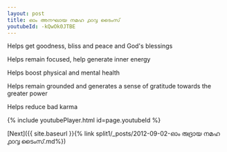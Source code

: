 ```yaml
---
layout: post
title: ഓം അനഘായ നമഹ ൧൦൮ ടൈംസ്
youtubeId: -kQwOk0JTBE
---
```

 
 
Helps get goodness, bliss and peace and God's blessings
 
Helps remain focused, help generate inner energy 
 
Helps boost physical and mental health 
 
Helps remain grounded and generates a sense of gratitude towards the greater power 
 
Helps reduce bad karma
 
 
 
 


{% include youtubePlayer.html id=page.youtubeId %}
 
[Next]({{ site.baseurl }}{% link  split1/_posts/2012-09-02-ഓം രുദ്രായ നമഹ ൧൦൮ ടൈംസ്.md%})
 
